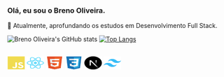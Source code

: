 ### Olá, eu sou o Breno Oliveira.
   
🌱 Atualmente, aprofundando os estudos em Desenvolvimento Full Stack.




![Breno Oliveira's GitHub stats](https://github-readme-stats.vercel.app/api?username=brenooliveiraz&hide=star,prs,contribss&show_icons=true&theme=tokyonight)
[![Top Langs](https://github-readme-stats.vercel.app/api/top-langs/?username=brenooliveiraz&layout=compact&theme=tokyonight)](https://github.com/brenooliveiraz/github-readme-stats)


<div style="display: inline_block"><br>
  <img align="center" alt="Breno-Js" height="30" width="40" src="https://raw.githubusercontent.com/devicons/devicon/master/icons/javascript/javascript-plain.svg">  
  <img align="center" alt="Breno-React" height="30" width="40" src="https://raw.githubusercontent.com/devicons/devicon/master/icons/react/react-original.svg">
  <img align="center" alt="Breno-HTML" height="30" width="40" src="https://raw.githubusercontent.com/devicons/devicon/master/icons/html5/html5-original.svg">
  <img align="center" alt="Breno-CSS" height="30" width="40" src="https://raw.githubusercontent.com/devicons/devicon/master/icons/css3/css3-original.svg"> 
  <img align="center" alt="Breno-CSS" height="30" width="40" src="https://raw.githubusercontent.com/devicons/devicon/master/icons/nextjs/nextjs-original.svg"> 
  <img align="center" alt="Breno-CSS" height="30" width="40" src="https://raw.githubusercontent.com/devicons/devicon/master/icons/tailwindcss/tailwindcss-plain.svg"> 
</div>


<!--
**BrenoOliveiraz/BrenoOliveiraz** is a ✨ _special_ ✨ repository because its `README.md` (this file) appears on your GitHub profile.

Here are some ideas to get you started:

- 🔭 I’m currently working on ...
- 🌱 I’m currently learning ...
- 👯 I’m looking to collaborate on ...
- 🤔 I’m looking for help with ...
- 💬 Ask me about ...
- 📫 How to reach me: ...
- 😄 Pronouns: ...
- ⚡ Fun fact: ...
-->
